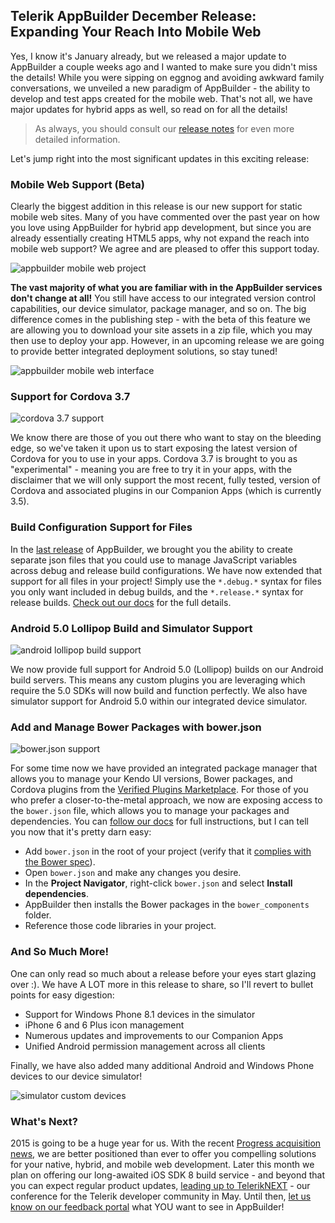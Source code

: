 ## Telerik AppBuilder December Release: Expanding Your Reach Into Mobile Web

Yes, I know it's January already, but we released a major update to AppBuilder a couple weeks ago and I wanted to make sure you didn't miss the details! While you were sipping on eggnog and avoiding awkward family conversations, we unveiled a new paradigm of AppBuilder - the ability to develop and test apps created for the mobile web. That's not all, we have major updates for hybrid apps as well, so read on for all the details!

> As always, you should consult our [release notes](http://docs.telerik.com/platform/appbuilder/release-notes/v2-7) for even more detailed information.

Let's jump right into the most significant updates in this exciting release:


### Mobile Web Support (Beta)

Clearly the biggest addition in this release is our new support for static mobile web sites. Many of you have commented over the past year on how you love using AppBuilder for hybrid app development, but since you are already essentially creating HTML5 apps, why not expand the reach into mobile web support? We agree and are pleased to offer this support today.

![appbuilder mobile web project](mobileweb-start-27.png)

**The vast majority of what you are familiar with in the AppBuilder services don't change at all!** You still have access to our integrated version control capabilities, our device simulator, package manager, and so on. The big difference comes in the publishing step - with the beta of this feature we are allowing you to download your site assets in a zip file, which you may then use to deploy your app. However, in an upcoming release we are going to provide better integrated deployment solutions, so stay tuned!

![appbuilder mobile web interface](mobileweb-dev-27.png)

### Support for Cordova 3.7

![cordova 3.7 support](cordova-27.png)

We know there are those of you out there who want to stay on the bleeding edge, so we've taken it upon us to start exposing the latest version of Cordova for you to use in your apps. Cordova 3.7 is brought to you as "experimental" - meaning you are free to try it in your apps, with the disclaimer that we will only support the most recent, fully tested, version of Cordova and associated plugins in our Companion Apps (which is currently 3.5).

### Build Configuration Support for Files

In the [last release](http://blogs.telerik.com/appbuilder/posts/14-10-31/telerik-appbuilder-october-release-ios-8-support-device-simulator-improvements-and-build-configurations) of AppBuilder, we brought you the ability to create separate json files that you could use to manage JavaScript variables across debug and release build configurations. We have now extended that support for all files in your project! Simply use the `*.debug.*` syntax for files you only want included in debug builds, and the `*.release.*` syntax for release builds. [Check out our docs](http://docs.telerik.com/platform/appbuilder/build-configurations/overview) for the full details.

### Android 5.0 Lollipop Build and Simulator Support

![android lollipop build support](lollipop-27.png)

We now provide full support for Android 5.0 (Lollipop) builds on our Android build servers. This means any custom plugins you are leveraging which require the 5.0 SDKs will now build and function perfectly. We also have simulator support for Android 5.0 within our integrated device simulator.

### Add and Manage Bower Packages with bower.json

![bower.json support](bower-27.png)

For some time now we have provided an integrated package manager that allows you to manage your Kendo UI versions, Bower packages, and Cordova plugins from the [Verified Plugins Marketplace](http://plugins.telerik.com/). For those of you who prefer a closer-to-the-metal approach, we now are exposing access to the `bower.json` file, which allows you to manage your packages and dependencies. You can [follow our docs](http://docs.telerik.com/platform/appbuilder/creating-your-project/add-project-libraries) for full instructions, but I can tell you now that it's pretty darn easy:

- Add `bower.json` in the root of your project (verify that it [complies with the Bower spec](https://github.com/bower/bower.json-spec)).
- Open `bower.json` and make any changes you desire.
- In the **Project Navigator**, right-click `bower.json` and select **Install dependencies**.
- AppBuilder then installs the Bower packages in the `bower_components` folder.
- Reference those code libraries in your project.

### And So Much More!

One can only read so much about a release before your eyes start glazing over :). We have A LOT more in this release to share, so I'll revert to bullet points for easy digestion:

- Support for Windows Phone 8.1 devices in the simulator
- iPhone 6 and 6 Plus icon management
- Numerous updates and improvements to our Companion Apps
- Unified Android permission management across all clients

Finally, we have also added many additional Android and Windows Phone devices to our device simulator!

![simulator custom devices](simulator-27.png)

### What's Next?

2015 is going to be a huge year for us. With the recent [Progress acquisition news](http://www.telerik.com/company/press-releases/2014/12/02/progress-completes-acquisition-of-telerik-and-expands-executive-management-team), we are better positioned than ever to offer you compelling solutions for your native, hybrid, and mobile web development. Later this month we plan on offering our long-awaited iOS SDK 8 build service - and beyond that you can expect regular product updates, [leading up to TelerikNEXT](http://www.telerik.com/teleriknext) - our conference for the Telerik developer community in May. Until then, [let us know on our feedback portal](http://feedback.telerik.com/Project/129) what YOU want to see in AppBuilder!